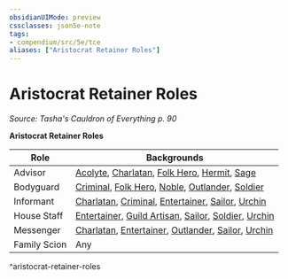 ```yaml
---
obsidianUIMode: preview
cssclasses: json5e-note
tags:
- compendium/src/5e/tce
aliases: ["Aristocrat Retainer Roles"]
---
```

# Aristocrat Retainer Roles
*Source: Tasha's Cauldron of Everything p. 90* 

**Aristocrat Retainer Roles**

| Role | Backgrounds |
|------|-------------|
| Advisor | [Acolyte](/Systems/5e/backgrounds/acolyte.md), [Charlatan](/Systems/5e/backgrounds/charlatan.md), [Folk Hero](/Systems/5e/backgrounds/folk-hero.md), [Hermit](/Systems/5e/backgrounds/hermit.md), [Sage](/Systems/5e/backgrounds/sage.md) |
| Bodyguard | [Criminal](/Systems/5e/backgrounds/criminal.md), [Folk Hero](/Systems/5e/backgrounds/folk-hero.md), [Noble](/Systems/5e/backgrounds/noble.md), [Outlander](/Systems/5e/backgrounds/outlander.md), [Soldier](/Systems/5e/backgrounds/soldier.md) |
| Informant | [Charlatan](/Systems/5e/backgrounds/charlatan.md), [Criminal](/Systems/5e/backgrounds/criminal.md), [Entertainer](/Systems/5e/backgrounds/entertainer.md), [Sailor](/Systems/5e/backgrounds/sailor.md), [Urchin](/Systems/5e/backgrounds/urchin.md) |
| House Staff | [Entertainer](/Systems/5e/backgrounds/entertainer.md), [Guild Artisan](/Systems/5e/backgrounds/guild-artisan.md), [Sailor](/Systems/5e/backgrounds/sailor.md), [Soldier](/Systems/5e/backgrounds/soldier.md), [Urchin](/Systems/5e/backgrounds/urchin.md) |
| Messenger | [Charlatan](/Systems/5e/backgrounds/charlatan.md), [Entertainer](/Systems/5e/backgrounds/entertainer.md), [Outlander](/Systems/5e/backgrounds/outlander.md), [Sailor](/Systems/5e/backgrounds/sailor.md), [Urchin](/Systems/5e/backgrounds/urchin.md) |
| Family Scion | Any |
^aristocrat-retainer-roles